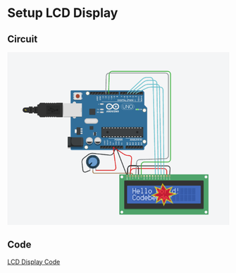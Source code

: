 # Setup LCD Display

## Circuit 
![LCD Display Circuit](../images/LCD.PNG)

## Code
[LCD Display Code](../ide_src/LCDDisplay.ino)
